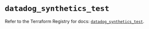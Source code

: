 # `datadog_synthetics_test`

Refer to the Terraform Registry for docs: [`datadog_synthetics_test`](https://registry.terraform.io/providers/datadog/datadog/3.40.0/docs/resources/synthetics_test).
